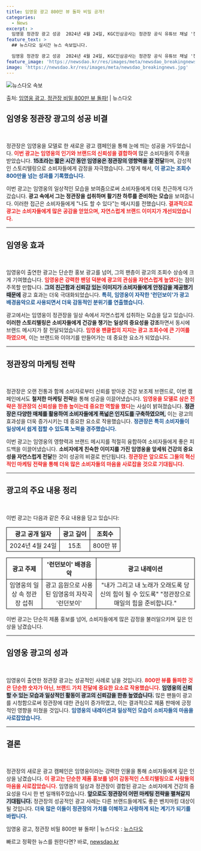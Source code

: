 ```yaml
---
title: 임영웅 광고 800만 뷰 돌파 비밀 공개!
categories:
  - News
excerpt: >
  임영웅 정관장 광고 성공  2024년 4월 24일, KGC인삼공사는 정관장 공식 유튜브 채널 '정관장TV'에…
feature_text: >
  ## 뉴스다오 실시간 뉴스 속보입니다.

  임영웅 정관장 광고 성공  2024년 4월 24일, KGC인삼공사는 정관장 공식 유튜브 채널 '정관장TV'에…
feature_image: 'https://newsdao.kr/res/images/meta/newsdao_breakingnews.jpg'
image: 'https://newsdao.kr/res/images/meta/newsdao_breakingnews.jpg'
---
```


![뉴스다오 속보](https://newsdao.kr/res/images/meta/newsdao_breakingnews.jpg)

<p>출처: <a href="https://newsdao.kr/4929" rel="dofollow">임영웅 광고, 정관장 비밀 800만 뷰 돌파!</a> | 뉴스다오</p>

<h2 data-ke-size="size26">임영웅 정관장 광고의 성공 비결</h2>

<p data-ke-size="size16">&nbsp;</p>

정관장은 임영웅을 모델로 한 새로운 광고 캠페인을 통해 눈에 띄는 성공을 거두었습니다. <b><span style="color: #ee2323;">이번 광고는 임영웅의 인기와 브랜드의 신뢰성을 결합하여</span></b> 많은 소비자들의 주목을 받았습니다. <b><span style="background-color: #21538527;">15초라는 짧은 시간 동안 임영웅은 정관장의 영향력을 잘 전달</span></b>하며, 감성적인 스토리텔링으로 소비자들에게 감정을 자극했습니다. 그렇게 해서, <b><span style="color: #1a5490;">이 광고는 조회수 800만을 넘는 성과를 기록했습니다.</span></b>

이번 광고는 임영웅의 일상적인 모습을 보여줌으로써 소비자들에게 더욱 친근하게 다가갔습니다. <b>광고 속에서 그는 정관장을 섭취하며 활기찬 하루를 준비하는 모습</b>을 보여줍니다. 이러한 접근은 소비자들에게 "나도 할 수 있다"는 메시지를 전했습니다. <b><span style="color: #ee2323;">결과적으로 광고는 소비자들에게 많은 공감을 얻었으며, 자연스럽게 브랜드 이미지가 개선되었습니다.</span></b>

<hr>

<h2 data-ke-size="size26">임영웅 효과</h2>

<p data-ke-size="size16">&nbsp;</p>

임영웅이 출연한 광고는 단순한 홍보 광고를 넘어, 그의 팬층이 광고의 조회수 상승에 크게 기여했습니다. <b><span style="color: #ee2323;">임영웅은 강력한 팬덤 덕분에 광고의 관심을 자연스럽게 높였다</span></b>는 점이 주목할 만합니다. <b><span style="background-color: #21538527;">그의 친근함과 신뢰감 있는 이미지가 소비자들에게 안정감을 제공했기 때문에</span></b> 광고 효과는 더욱 극대화되었습니다. <b><span style="color: #1a5490;">특히, 임영웅이 자작한 '런던보이'가 광고 배경음악으로 사용되면서 더욱 감동적인 분위기를 연출했습니다.</span></b>

광고에서는 임영웅이 정관장을 일상 속에서 자연스럽게 섭취하는 모습을 담고 있습니다. <b>이러한 스토리텔링은 소비자들에게 건강을 챙기는 일상의 중요성을 강조</b>하면서 동시에 브랜드 메시지가 잘 전달되었습니다. <b><span style="color: #ee2323;">임영웅 팬클럽의 지지는 광고 조회수에 큰 기여를 하였으며,</span></b> 이는 브랜드와 이야기를 만들어가는 데 중요한 요소가 되었습니다.

<hr>

<h2 data-ke-size="size26">정관장의 마케팅 전략</h2>

<p data-ke-size="size16">&nbsp;</p>

정관장은 오랜 전통과 함께 소비자로부터 신뢰를 받아온 건강 보조제 브랜드로, 이번 캠페인에서도 **철저한 마케팅 전략**을 통해 성공을 이끌어냈습니다. <b><span style="color: #ee2323;">임영웅을 모델로 삼은 전략은 정관장의 신뢰성을 한층 높이는데 중요한 역할을 했다</span></b>는 사실이 밝혀졌습니다. <b><span style="background-color: #21538527;">정관장은 다양한 매체를 활용하여 소비자들에게 폭넓은 인지도를 구축하였으며,</span></b> 이는 광고의 효과성을 더욱 증가시키는 데 중요한 요소로 작용했습니다. <b><span style="color: #1a5490;">정관장은 특히 소비자들이 일상에서 쉽게 접할 수 있도록 노력을 경주했습니다.</span></b>

이번 광고는 임영웅의 영향력과 브랜드 메시지를 적절히 융합하여 소비자들에게 좋은 피드백을 이끌어냈습니다. <b>소비자에게 친숙한 이미지를 가진 임영웅을 앞세워 건강의 중요성을 자연스럽게 전달</b>한 것이 성공의 비결로 판단됩니다. <b><span style="color: #ee2323;">정관장은 앞으로도 그들의 혁신적인 마케팅 전략을 통해 더욱 많은 소비자들의 마음을 사로잡을 것으로 기대됩니다.</span></b>

<hr>

<h2 data-ke-size="size26">광고의 주요 내용 정리</h2>

<p data-ke-size="size16">&nbsp;</p>

이번 광고는 다음과 같은 주요 내용을 담고 있습니다:

<table style="width: 100%; border-collapse: collapse;">
  <tr>
    <th style="border: 1px solid #000; text-align: center;">광고 공개 일자</th>
    <th style="border: 1px solid #000; text-align: center;">광고 길이</th>
    <th style="border: 1px solid #000; text-align: center;">조회수</th>
  </tr>
  <tr>
    <td style="border: 1px solid #000; text-align: center; height: 17px;">2024년 4월 24일</td>
    <td style="border: 1px solid #000; text-align: center; height: 17px;">15초</td>
    <td style="border: 1px solid #000; text-align: center; height: 17px;">800만 뷰</td>
  </tr>
</table>

<table style="width: 100%; border-collapse: collapse;">
  <tr>
    <th style="border: 1px solid #000; text-align: center;">광고 주제</th>
    <th style="border: 1px solid #000; text-align: center;">'런던보이' 배경음악</th>
    <th style="border: 1px solid #000; text-align: center;">광고 내레이션</th>
  </tr>
  <tr>
    <td style="border: 1px solid #000; text-align: center; height: 17px;">임영웅의 일상 속 정관장 섭취</td>
    <td style="border: 1px solid #000; text-align: center; height: 17px;">광고 음원으로 사용된 임영웅의 자작곡 '런던보이'</td>
    <td style="border: 1px solid #000; text-align: center; height: 17px;">"내가 그리고 내 노래가 오래도록 당신의 힘이 될 수 있도록" "정관장으로 매일의 힘을 준비합니다."</td>
  </tr>
</table>

이번 광고는 단순히 제품 홍보를 넘어, 소비자들에게 많은 감정을 불러일으키며 깊은 인상을 남겼습니다. 

<hr>

<h2 data-ke-size="size26">임영웅 광고의 성과</h2>

<p data-ke-size="size16">&nbsp;</p>

임영웅이 출연한 정관장 광고는 성공적인 사례로 남을 것입니다. <b><span style="color: #ee2323;">800만 뷰를 돌파한 것은 단순한 숫자가 아닌, 브랜드 가치 전달에 중요한 요소로 작용했습니다.</span></b> <b><span style="background-color: #21538527;">임영웅의 신뢰할 수 있는 모습과 일상적인 활동이 광고의 신뢰감을 한층 높였습니다.</span></b> 많은 팬들이 광고를 시청함으로써 정관장에 대한 관심이 증가하였고, 이는 결과적으로 제품 판매에 긍정적인 영향을 미쳤을 것입니다. <b><span style="color: #1a5490;">임영웅의 내레이션과 일상적인 모습이 소비자들의 마음을 사로잡았습니다.</span></b>

<hr>

<h2 data-ke-size="size26">결론</h2>

<p data-ke-size="size16">&nbsp;</p>

정관장의 새로운 광고 캠페인은 임영웅이라는 강력한 인물을 통해 소비자들에게 깊은 인상을 남겼습니다. <b><span style="color: #ee2323;">이 광고는 단순한 제품 홍보를 넘어 감동적인 스토리텔링으로 사람들의 마음을 사로잡았습니다.</span></b> 임영웅의 일상과 정관장이 결합된 광고는 소비자에게 건강의 중요성을 다시 한 번 일깨워주었습니다. <b><span style="background-color: #21538527;">앞으로도 정관장이 어떤 마케팅 전략을 펼쳐갈지 기대됩니다.</span></b> 정관장의 성공적인 광고 사례는 다른 브랜드들에게도 좋은 벤치마킹 대상이 될 것입니다. <b><span style="color: #1a5490;">더욱 많은 이들이 정관장의 가치를 이해하고 사랑하게 되는 계기가 되기를 바랍니다.</span></b>

임영웅 광고, 정관장 비밀 800만 뷰 돌파! | 뉴스다오  : <a href="https://newsdao.kr/4929">뉴스다오</a> 

빠르고 정확한 뉴스를 원한다면? 바로, <a href="https://newsdao.kr" rel="dofollow">newsdao.kr</a>


